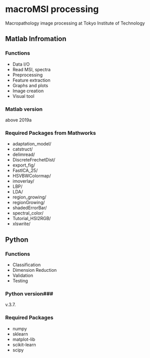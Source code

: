 # macroMSI processing #

Macropathology image processing at Tokyo Institute of Technology

## Matlab Infromation ##

### Functions ###
* Data I/O
* Read MSI, spectra 
* Preprocessing
* Feature extraction 
* Graphs and plots 
* Image creation 
* Visual tool 

### Matlab version ###
above 2019a

### Required Packages from Mathworks ###
* adaptation_model/
* catstruct/
* delimread/
* DiscreteFrechetDist/
* export_fig/
* FastICA_25/
* HSVBWColormap/
* imoverlay/
* LBP/
* LDA/
* region_growing/
* regionGrowing/
* shadedErrorBar/
* spectral_color/
* Tutorial_HSI2RGB/
* xlswrite/

## Python ##
### Functions ###
* Classification
* Dimension Reduction
* Validation
* Testing

### Python version###
v.3.7.

### Required Packages ### 
* numpy
* sklearn
* matplot-lib
* scikit-learn
* scipy
